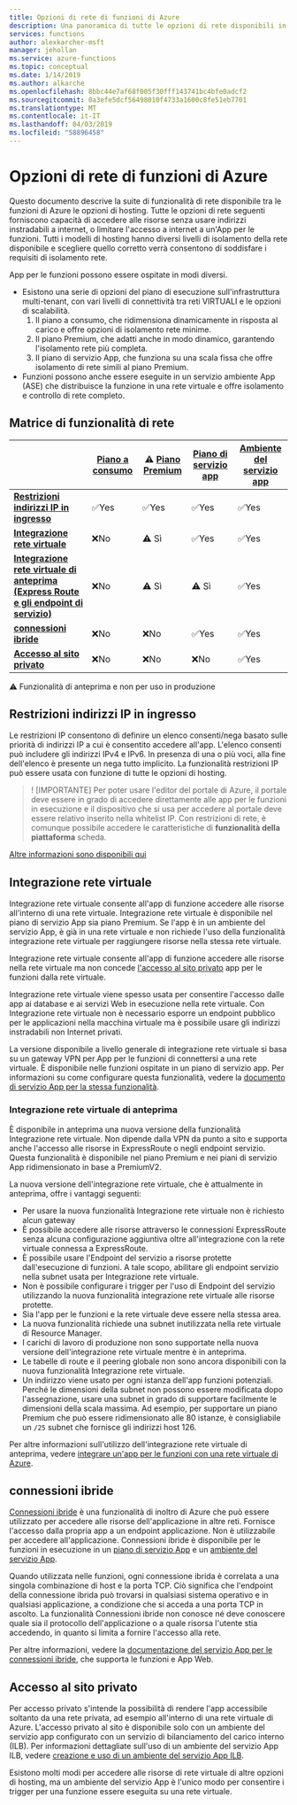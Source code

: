 ```yaml
---
title: Opzioni di rete di funzioni di Azure
description: Una panoramica di tutte le opzioni di rete disponibili in funzioni di Azure
services: functions
author: alexkarcher-msft
manager: jehollan
ms.service: azure-functions
ms.topic: conceptual
ms.date: 1/14/2019
ms.author: alkarche
ms.openlocfilehash: 8bbc44e7af68f005f30fff143741bc4bfe0adcf2
ms.sourcegitcommit: 0a3efe5dcf56498010f4733a1600c8fe51eb7701
ms.translationtype: MT
ms.contentlocale: it-IT
ms.lasthandoff: 04/03/2019
ms.locfileid: "58896458"
---
```

# <a name="azure-functions-networking-options"></a>Opzioni di rete di funzioni di Azure

Questo documento descrive la suite di funzionalità di rete disponibile tra le funzioni di Azure le opzioni di hosting. Tutte le opzioni di rete seguenti forniscono capacità di accedere alle risorse senza usare indirizzi instradabili a internet, o limitare l'accesso a internet a un'App per le funzioni. Tutti i modelli di hosting hanno diversi livelli di isolamento della rete disponibile e scegliere quello corretto verrà consentono di soddisfare i requisiti di isolamento rete.

App per le funzioni possono essere ospitate in modi diversi.

* Esistono una serie di opzioni del piano di esecuzione sull'infrastruttura multi-tenant, con vari livelli di connettività tra reti VIRTUALI e le opzioni di scalabilità.
    1. Il piano a consumo, che ridimensiona dinamicamente in risposta al carico e offre opzioni di isolamento rete minime.
    1. Il piano Premium, che adatti anche in modo dinamico, garantendo l'isolamento rete più completa.
    1. Il piano di servizio App, che funziona su una scala fissa che offre isolamento di rete simili al piano Premium.
* Funzioni possono anche essere eseguite in un servizio ambiente App (ASE) che distribuisce la funzione in una rete virtuale e offre isolamento e controllo di rete completo.

## <a name="networking-feature-matrix"></a>Matrice di funzionalità di rete

|                |[Piano a consumo](functions-scale.md#consumption-plan)|⚠ [Piano Premium](functions-scale.md##premium-plan-public-preview)|[Piano di servizio app](functions-scale.md#app-service-plan)|[Ambiente del servizio app](../app-service/environment/intro.md)|
|----------------|-----------|----------------|---------|-----------------------|  
|[**Restrizioni indirizzi IP in ingresso**](#inbound-ip-restrictions)|✅Yes|✅Yes|✅Yes|✅Yes|
|[**Integrazione rete virtuale**](#vnet-integration)|❌No|⚠ Sì|✅Yes|✅Yes|
|[**Integrazione rete virtuale di anteprima (Express Route e gli endpoint di servizio)**](#preview-vnet-integration)|❌No|⚠ Sì|⚠ Sì|✅Yes|
|[**connessioni ibride**](#hybrid-connections)|❌No|❌No|✅Yes|✅Yes|
|[**Accesso al sito privato**](#private-site-access)|❌No| ❌No|❌No|✅Yes|

⚠ Funzionalità di anteprima e non per uso in produzione

## <a name="inbound-ip-restrictions"></a>Restrizioni indirizzi IP in ingresso

Le restrizioni IP consentono di definire un elenco consenti/nega basato sulle priorità di indirizzi IP a cui è consentito accedere all'app. L'elenco consenti può includere gli indirizzi IPv4 e IPv6. In presenza di una o più voci, alla fine dell'elenco è presente un nega tutto implicito. La funzionalità restrizioni IP può essere usata con funzione di tutte le opzioni di hosting.

> ! [IMPORTANTE] Per poter usare l'editor del portale di Azure, il portale deve essere in grado di accedere direttamente alle app per le funzioni in esecuzione e il dispositivo che si usa per accedere al portale deve essere relativo inserito nella whitelist IP. Con restrizioni di rete, è comunque possibile accedere le caratteristiche di **funzionalità della piattaforma** scheda.

[Altre informazioni sono disponibili qui](https://docs.microsoft.com/azure/app-service/app-service-ip-restrictions)

## <a name="vnet-integration"></a>Integrazione rete virtuale

Integrazione rete virtuale consente all'app di funzione accedere alle risorse all'interno di una rete virtuale. Integrazione rete virtuale è disponibile nel piano di servizio App sia piano Premium. Se l'app è in un ambiente del servizio App, è già in una rete virtuale e non richiede l'uso della funzionalità integrazione rete virtuale per raggiungere risorse nella stessa rete virtuale.

Integrazione rete virtuale consente all'app di funzione accedere alle risorse nella rete virtuale ma non concede [l'accesso al sito privato](#private-site-access) app per le funzioni dalla rete virtuale.

Integrazione rete virtuale viene spesso usata per consentire l'accesso dalle app ai database e ai servizi Web in esecuzione nella rete virtuale. Con Integrazione rete virtuale non è necessario esporre un endpoint pubblico per le applicazioni nella macchina virtuale ma è possibile usare gli indirizzi instradabili non Internet privati.

La versione disponibile a livello generale di integrazione rete virtuale si basa su un gateway VPN per App per le funzioni di connettersi a una rete virtuale. È disponibile nelle funzioni ospitate in un piano di servizio app. Per informazioni su come configurare questa funzionalità, vedere la [documento di servizio App per la stessa funzionalità](../app-service/web-sites-integrate-with-vnet.md#enabling-vnet-integration).

### <a name="preview-vnet-integration"></a>Integrazione rete virtuale di anteprima

È disponibile in anteprima una nuova versione della funzionalità Integrazione rete virtuale. Non dipende dalla VPN da punto a sito e supporta anche l'accesso alle risorse in ExpressRoute o negli endpoint servizio. Questa funzionalità è disponibile nel piano Premium e nei piani di servizio App ridimensionato in base a PremiumV2.

La nuova versione dell'integrazione rete virtuale, che è attualmente in anteprima, offre i vantaggi seguenti:

* Per usare la nuova funzionalità Integrazione rete virtuale non è richiesto alcun gateway
* È possibile accedere alle risorse attraverso le connessioni ExpressRoute senza alcuna configurazione aggiuntiva oltre all'integrazione con la rete virtuale connessa a ExpressRoute.
* È possibile usare l'Endpoint del servizio a risorse protette dall'esecuzione di funzioni. A tale scopo, abilitare gli endpoint servizio nella subnet usata per Integrazione rete virtuale.
* Non è possibile configurare i trigger per l'uso di Endpoint del servizio utilizzando la nuova funzionalità integrazione rete virtuale alle risorse protette. 
* Sia l'app per le funzioni e la rete virtuale deve essere nella stessa area.
* La nuova funzionalità richiede una subnet inutilizzata nella rete virtuale di Resource Manager.
* I carichi di lavoro di produzione non sono supportate nella nuova versione dell'integrazione rete virtuale mentre è in anteprima.
* Le tabelle di route e il peering globale non sono ancora disponibili con la nuova funzionalità Integrazione rete virtuale.
* Un indirizzo viene usato per ogni istanza dell'app funzioni potenziali. Perché le dimensioni della subnet non possono essere modificata dopo l'assegnazione, usare una subnet in grado di supportare facilmente le dimensioni della scala massima. Ad esempio, per supportare un piano Premium che può essere ridimensionato alle 80 istanze, è consigliabile un `/25` subnet che fornisce gli indirizzi host 126.

Per altre informazioni sull'utilizzo dell'integrazione rete virtuale di anteprima, vedere [integrare un'app per le funzioni con una rete virtuale di Azure](functions-create-vnet.md).

## <a name="hybrid-connections"></a>connessioni ibride

[Connessioni ibride](../service-bus-relay/relay-hybrid-connections-protocol.md) è una funzionalità di inoltro di Azure che può essere utilizzato per accedere alle risorse dell'applicazione in altre reti. Fornisce l'accesso dalla propria app a un endpoint applicazione. Non è utilizzabile per accedere all'applicazione. Connessioni ibride è disponibile per le funzioni in esecuzione in un [piano di servizio App](functions-scale.md#app-service-plan) e un [ambiente del servizio App](../app-service/environment/intro.md).

Quando utilizzata nelle funzioni, ogni connessione ibrida è correlata a una singola combinazione di host e la porta TCP. Ciò significa che l'endpoint della connessione ibrida può trovarsi in qualsiasi sistema operativo e in qualsiasi applicazione, a condizione che si acceda a una porta TCP in ascolto. La funzionalità Connessioni ibride non conosce né deve conoscere quale sia il protocollo dell'applicazione o a quale risorsa l'utente stia accedendo, in quanto si limita a fornire l'accesso alla rete.

Per altre informazioni, vedere la [documentazione del servizio App per le connessioni ibride](../app-service/app-service-hybrid-connections.md), che supporta le funzioni e App Web.

## <a name="private-site-access"></a>Accesso al sito privato

Per accesso privato s'intende la possibilità di rendere l'app accessibile soltanto da una rete privata, ad esempio all'interno di una rete virtuale di Azure. L'accesso privato al sito è disponibile solo con un ambiente del servizio app configurato con un servizio di bilanciamento del carico interno (ILB). Per informazioni dettagliate sull'uso di un ambiente del servizio App ILB, vedere [creazione e uso di un ambiente del servizio App ILB](../app-service/environment/create-ilb-ase.md).

Esistono molti modi per accedere alle risorse di rete virtuale di altre opzioni di hosting, ma un ambiente del servizio App è l'unico modo per consentire i trigger per una funzione essere eseguita su una rete virtuale.
